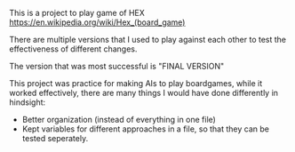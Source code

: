 This is a project to play game of HEX https://en.wikipedia.org/wiki/Hex_(board_game)


There are multiple versions that I used to play against each other to test the effectiveness of different changes.

The version that was most successful is "FINAL VERSION"


This project was practice for making AIs to play boardgames, while it worked effectively, there are many things I would have done differently in hindsight:

- Better organization (instead of everything in one file)
- Kept variables for different approaches in a file, so that they can be tested seperately. 

